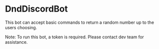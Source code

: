 # DndDiscordBot
This bot can accept basic commands to return a random number up to
the users choosing.

Note: To run this bot, a token is required. Please contact dev team for assistance.
